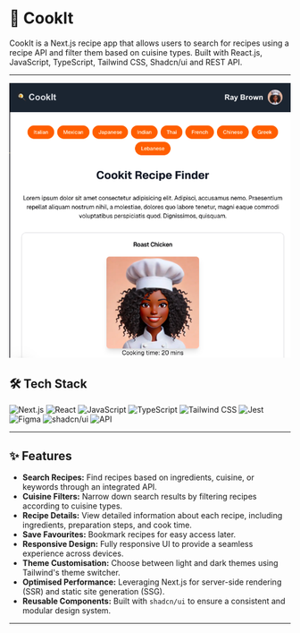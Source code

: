 # 🍳 CookIt

CookIt is a Next.js recipe app that allows users to search for recipes using a recipe API and filter them based on cuisine types. Built with React.js, JavaScript, TypeScript, Tailwind CSS, Shadcn/ui and REST API. 

---

![screenshot of version 1 application](public/version1.png)


## 🛠️ Tech Stack

![Next.js](https://img.shields.io/badge/Next.js-000000?style=for-the-badge&logo=nextdotjs&logoColor=white)
![React](https://img.shields.io/badge/React-61DAFB?style=for-the-badge&logo=react&logoColor=black)
![JavaScript](https://img.shields.io/badge/JavaScript-F7DF1E?style=for-the-badge&logo=javascript&logoColor=black)
![TypeScript](https://img.shields.io/badge/TypeScript-3178C6?style=for-the-badge&logo=typescript&logoColor=white)
![Tailwind CSS](https://img.shields.io/badge/Tailwind%20CSS-06B6D4?style=for-the-badge&logo=tailwindcss&logoColor=white)
![Jest](https://img.shields.io/badge/Jest-C21325?style=for-the-badge&logo=jest&logoColor=white)
![Figma](https://img.shields.io/badge/Figma-F24E1E?style=for-the-badge&logo=figma&logoColor=white)
![shadcn/ui](https://img.shields.io/badge/shadcn%2Fui-6C63FF?style=for-the-badge&logo=design&logoColor=white)
![API](https://img.shields.io/badge/API-FF6F00?style=for-the-badge&logo=api&logoColor=white)

---

## ✨ Features

- **Search Recipes:** Find recipes based on ingredients, cuisine, or keywords through an integrated API.
- **Cuisine Filters:** Narrow down search results by filtering recipes according to cuisine types.
- **Recipe Details:** View detailed information about each recipe, including ingredients, preparation steps, and cook time.
- **Save Favourites:** Bookmark recipes for easy access later.
- **Responsive Design:** Fully responsive UI to provide a seamless experience across devices.
- **Theme Customisation:** Choose between light and dark themes using Tailwind's theme switcher.
- **Optimised Performance:** Leveraging Next.js for server-side rendering (SSR) and static site generation (SSG).
- **Reusable Components:** Built with `shadcn/ui` to ensure a consistent and modular design system.

---

<!-- ## Deploy on Vercel

The easiest way to deploy your Next.js app is to use the [Vercel Platform](https://vercel.com/new?utm_medium=default-template&filter=next.js&utm_source=create-next-app&utm_campaign=create-next-app-readme) from the creators of Next.js.

Check out our [Next.js deployment documentation](https://nextjs.org/docs/app/building-your-application/deploying) for more details.


This is a [Next.js](https://nextjs.org) project bootstrapped with [`create-next-app`](https://nextjs.org/docs/app/api-reference/cli/create-next-app).

## Getting Started

First, run the development server:

```bash
npm run dev
# or
yarn dev
# or
pnpm dev
# or
bun dev
```

Open [http://localhost:3000](http://localhost:3000) with your browser to see the result.

You can start editing the page by modifying `app/page.tsx`. The page auto-updates as you edit the file.

This project uses [`next/font`](https://nextjs.org/docs/app/building-your-application/optimizing/fonts) to automatically optimize and load [Geist](https://vercel.com/font), a new font family for Vercel.

## Learn More

To learn more about Next.js, take a look at the following resources:

- [Next.js Documentation](https://nextjs.org/docs) - learn about Next.js features and API.
- [Learn Next.js](https://nextjs.org/learn) - an interactive Next.js tutorial.

You can check out [the Next.js GitHub repository](https://github.com/vercel/next.js) - your feedback and contributions are welcome!
 -->
